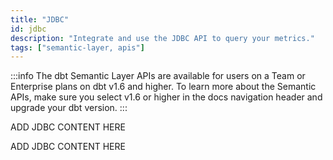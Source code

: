 ```yaml
---
title: "JDBC"
id: jdbc
description: "Integrate and use the JDBC API to query your metrics."
tags: ["semantic-layer, apis"]
---
```


<VersionBlock lastVersion="1.5">

:::info
The dbt Semantic Layer APIs are available for users on a Team or Enterprise plans on dbt v1.6 and higher. To learn more about the Semantic APIs, make sure you select v1.6 or higher in the docs navigation header and upgrade your dbt version. 
:::

ADD JDBC CONTENT HERE

</VersionBlock>

<VersionBlock firstVersion="1.6">

ADD JDBC CONTENT HERE

</VersionBlock>
